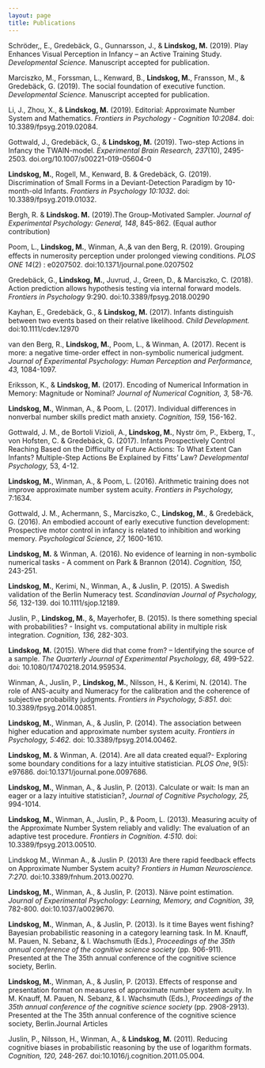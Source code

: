```yaml
---
layout: page
title: Publications
---
```


Schröder,, E., Gredebäck, G., Gunnarsson, J., & **Lindskog, M.** (2019). Play Enhances Visual
Perception in Infancy – an Active Training Study. *Developmental Science.* Manuscript accepted for
publication.

Marciszko, M., Forssman, L., Kenward, B., **Lindskog, M.**, Fransson, M., & Gredebäck, G. (2019).
The social foundation of executive function. *Developmental Science.* Manuscript accepted for
publication.

Li, J., Zhou, X., & **Lindskog, M.** (2019). Editorial: Approximate Number System and
Mathematics. *Frontiers in Psychology - Cognition 10:2084*. doi: 10.3389/fpsyg.2019.02084.

Gottwald, J., Gredebäck, G., & **Lindskog, M.** (2019). Two-step Actions in Infancy the
TWAIN-model. *Experimental Brain Research, 237*(10), 2495-2503.
doi.org/10.1007/s00221-019-05604-0

**Lindskog, M.**, Rogell, M., Kenward, B. & Gredebäck, G. (2019). Discrimination of Small Forms
in a Deviant-Detection Paradigm by 10-month-old Infants. *Frontiers in Psychology 10:1032*. doi:
10.3389/fpsyg.2019.01032.

Bergh, R. & **Lindskog. M.** (2019).The Group-Motivated Sampler. *Journal of Experimental
Psychology: General, 148*, 845-862. (Equal author contribution)

Poom, L., **Lindskog, M.**, Winman, A.,& van den Berg, R. (2019). Grouping eﬀects in numerosity
perception under prolonged viewing conditions. *PLOS ONE 14*(2) : e0207502.
doi:10.1371/journal.pone.0207502 

Gredebäck, G., **Lindskog, M.**, Juvrud, J., Green, D., & Marciszko, C. (2018). Action prediction
allows hypothesis testing via internal forward models. *Frontiers in Psychology* 9:290. doi:10.3389/fpsyg.2018.00290

Kayhan, E., Gredebäck, G., & **Lindskog, M.** (2017). Infants distinguish between two events based on their relative likelihood. *Child Development.* doi:10.1111/cdev.12970 

van den Berg, R., **Lindskog, M.**, Poom, L., & Winman, A. (2017). Recent is more: a negative time-order effect in non-symbolic numerical judgment. *Journal of Experimental Psychology: Human Perception and Performance, 43,* 1084-1097.

Eriksson, K., & **Lindskog, M.** (2017). Encoding of Numerical Information in Memory: Magnitude or Nominal? *Journal of Numerical Cognition, 3,* 58-76.

**Lindskog, M.**, Winman, A., & Poom, L. (2017). Individual differences in nonverbal number skills predict math anxiety. *Cognition, 159,* 156-162. 

Gottwald, J. M., de Bortoli Vizioli, A., **Lindskog, M.**, Nystr ̈om, P., Ekberg, T., von Hofsten, C. & Gredebäck, G. (2017). Infants Prospectively Control Reaching Based on the Difficulty of Future Actions: To What Extent Can Infants? Multiple-Step Actions Be Explained by Fitts’ Law? *Developmental Psychology,* 53, 4-12.

**Lindskog, M.**, Winman, A., & Poom, L. (2016). Arithmetic training does not improve approximate number system acuity. *Frontiers in Psychology,* 7:1634.

Gottwald, J. M., Achermann, S., Marciszko, C., **Lindskog, M.**, & Gredebäck, G. (2016). An embodied account of early executive function development: Prospective motor control in infancy is related to inhibition and working memory. *Psychological Science, 27,* 1600-1610. 

**Lindskog, M.** & Winman, A. (2016). No evidence of learning in non-symbolic numerical tasks - A comment on Park & Brannon (2014). *Cognition, 150,* 243-251. 

**Lindskog, M.**, Kerimi, N., Winman, A., & Juslin, P. (2015). A Swedish validation of the Berlin Numeracy test. *Scandinavian Journal of Psychology, 56,* 132-139. doi 10.1111/sjop.12189. 

Juslin, P., **Lindskog, M.**, &, Mayerhofer, B. (2015). Is there something special with probabilities? - Insight vs. computational ability in multiple risk integration. *Cognition, 136,* 282-303.

**Lindskog, M.** (2015). Where did that come from? – Identifying the source of a sample. *The Quarterly Journal of Experimental Psychology, 68,* 499-522. doi: 10.1080/17470218.2014.959534. 

Winman, A., Juslin, P., **Lindskog, M.**, Nilsson, H., & Kerimi, N. (2014). The role of ANS-acuity and Numeracy for the calibration and the coherence of subjective probability judgments. *Frontiers in Psychology, 5:851.* doi: 10.3389/fpsyg.2014.00851.

**Lindskog, M.**, Winman, A., & Juslin, P. (2014). The association between higher education and approximate number system acuity. *Frontiers in Psychology, 5:462.* doi: 10.3389/fpsyg.2014.00462.

**Lindskog, M.** & Winman, A. (2014). Are all data created equal?- Exploring some boundary conditions for a lazy intuitive statistician. *PLOS One*, 9(5): e97686. doi:10.1371/journal.pone.0097686. 

**Lindskog, M.**, Winman, A., & Juslin, P. (2013). Calculate or wait: Is man an eager or a lazy intuitive statistician?, *Journal of Cognitive Psychology, 25,* 994-1014.

**Lindskog, M.**, Winman, A., Juslin, P., & Poom, L. (2013). Measuring acuity of the Approximate Number System reliably and validly: The evaluation of an adaptive test procedure. *Frontiers in Cognition. 4:510.* doi: 10.3389/fpsyg.2013.00510.

Lindskog M., Winman A., & Juslin P. (2013) Are there rapid feedback effects on Approximate Number System acuity? *Frontiers in Human Neuroscience. 7:270.* doi:10.3389/fnhum.2013.00270. 

**Lindskog, M.**, Winman, A., & Juslin, P. (2013). Näıve point estimation. *Journal of Experimental Psychology: Learning, Memory, and Cognition, 39,* 782-800. doi:10.1037/a0029670.

**Lindskog, M.**, Winman, A., & Juslin, P. (2013). Is it time Bayes went fishing? Bayesian probabilistic reasoning in a category learning task. In M. Knauff, M. Pauen, N. Sebanz, & I. Wachsmuth (Eds.), *Proceedings of the 35th annual conference of the cognitive science society* (pp. 906-911). Presented at the The 35th annual conference of the cognitive science society, Berlin.

**Lindskog, M.**, Winman, A., & Juslin, P. (2013). Effects of response and presentation format on measures of approximate number system acuity. In M. Knauff, M. Pauen, N. Sebanz, & I. Wachsmuth (Eds.), *Proceedings of the 35th annual conference of the cognitive science society* (pp. 2908-2913). Presented at the The 35th annual conference of the cognitive science society, Berlin.Journal Articles

Juslin, P., Nilsson, H., Winman, A., & **Lindskog, M.** (2011). Reducing cognitive biases in probabilistic reasoning by the use of logarithm formats. *Cognition, 120,* 248-267. doi:10.1016/j.cognition.2011.05.004. 
